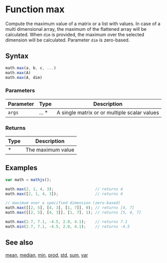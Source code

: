 # Function max

Compute the maximum value of a matrix or a  list with values.
In case of a multi dimensional array, the maximum of the flattened array
will be calculated. When `dim` is provided, the maximum over the selected
dimension will be calculated. Parameter `dim` is zero-based.


## Syntax

```js
math.max(a, b, c, ...)
math.max(A)
math.max(A, dim)
```

### Parameters

Parameter | Type | Description
--------- | ---- | -----------
`args` | ... * | A single matrix or or multiple scalar values

### Returns

Type | Description
---- | -----------
* | The maximum value


## Examples

```js
var math = mathjs();

math.max(2, 1, 4, 3);                  // returns 4
math.max([2, 1, 4, 3]);                // returns 4

// maximum over a specified dimension (zero-based)
math.max([[2, 5], [4, 3], [1, 7]], 0); // returns [4, 7]
math.max([[2, 5], [4, 3]], [1, 7], 1); // returns [5, 4, 7]

math.max(2.7, 7.1, -4.5, 2.0, 4.1);    // returns 7.1
math.min(2.7, 7.1, -4.5, 2.0, 4.1);    // returns -4.5
```


## See also

[mean](mean.md),
[median](median.md),
[min](min.md),
[prod](prod.md),
[std](std.md),
[sum](sum.md),
[var](var.md)


<!-- Note: This file is automatically generated from source code comments. Changes made in this file will be overridden. -->
